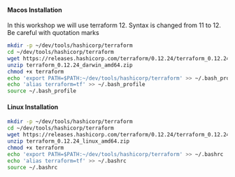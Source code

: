 #### Macos Installation

In this workshop we will use terraform 12. Syntax is changed from 11 to 12. Be careful with quotation marks

```bash
mkdir -p ~/dev/tools/hashicorp/terraform
cd ~/dev/tools/hashicorp/terraform
wget https://releases.hashicorp.com/terraform/0.12.24/terraform_0.12.24_darwin_amd64.zip
unzip terraform_0.12.24_darwin_amd64.zip
chmod +x terraform
echo 'export PATH=$PATH:~/dev/tools/hashicorp/terraform' >> ~/.bash_profile
echo 'alias terraform=tf' >> ~/.bash_profile
source ~/.bash_profile
```

#### Linux Installation
```bash
mkdir -p ~/dev/tools/hashicorp/terraform
cd ~/dev/tools/hashicorp/terraform
wget https://releases.hashicorp.com/terraform/0.12.24/terraform_0.12.24_linux_amd64.zip
unzip terraform_0.12.24_linux_amd64.zip
chmod +x terraform
echo 'export PATH=$PATH:~/dev/tools/hashicorp/terraform' >> ~/.bashrc
echo 'alias terraform=tf' >> ~/.bashrc
source ~/.bashrc
```
